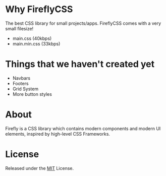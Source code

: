 # Why FireflyCSS
The best CSS library for small projects/apps. FireflyCSS comes with a very small filesize!

- main.css (40kbps)
- main.min.css (33kbps)

# Things that we haven't created yet

- Navbars
- Footers
- Grid System
- More button styles

# About
Firefly is a CSS library which contains modern components and modern UI elements, inspired by high-level CSS Frameworks.

# License
Released under the [MIT](https://mit-license.org/) License.
